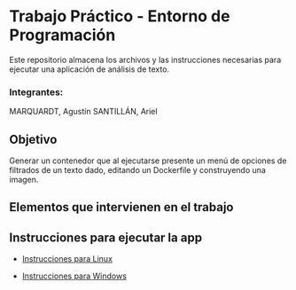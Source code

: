 # Trabajo Práctico - Entorno de Programación



Este repositorio almacena los archivos y las instrucciones necesarias para ejecutar una aplicación de análisis de texto.

### Integrantes:
MARQUARDT, Agustín
SANTILLÁN, Ariel

## Objetivo

Generar un contenedor que al ejecutarse presente un menú de
opciones de filtrados de un texto dado, editando un Dockerfile y construyendo una imagen.

## Elementos que intervienen en el trabajo


## Instrucciones para ejecutar la app

- [Instrucciones para Linux](https://docs.google.com/document/d/1Oq6zlN8SXxvrO_g4fOfdr6FT5gEtbn9vbKisz6WVBkQ/edit?usp=sharing)

- [Instrucciones para Windows](https://docs.google.com/document/d/11aPtY6XZkI9eT2EMg3psbiM-YxjxXMwH2p-dHKfg7WM/edit?usp=sharing)


